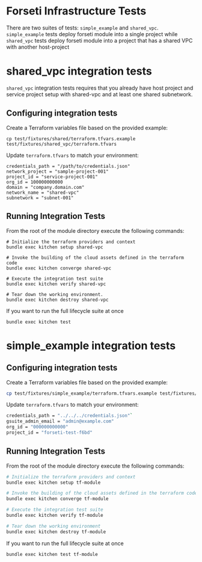 # Forseti Infrastructure Tests
There are two suites of tests: `simple_example` and `shared_vpc`. `simple_example` tests deploy forseti module into a
single project while `shared_vpc` tests deploy forseti module into a project that has a shared VPC with another
host-project

# shared_vpc integration tests
`shared_vpc` integration tests requires that you already have host project and service project setup with shared-vpc and
at least one shared subnetwork.

## Configuring integration tests
Create a Terraform variables file based on the provided example:

```
cp test/fixtures/shared/terraform.tfvars.example test/fixtures/shared_vpc/terraform.tfvars
```

Update `terraform.tfvars` to match your environment:

```
credentials_path = "/path/to/credentials.json"
network_project = "sample-project-001"
project_id = "service-project-001"
org_id = 100000000000
domain = "company.domain.com"
network_name = "shared-vpc"
subnetwork = "subnet-001"
```

## Running Integration Tests

From the root of the module directory execute the following commands:

```
# Initialize the terraform providers and context
bundle exec kitchen setup shared-vpc

# Invoke the building of the cloud assets defined in the terraform code
bundle exec kitchen converge shared-vpc

# Execute the integration test suite
bundle exec kitchen verify shared-vpc

# Tear down the working environment.
bundle exec kitchen destroy shared-vpc
```

If you want to run the full lifecycle suite at once

```
bundle exec kitchen test
```

# simple_example integration tests

## Configuring integration tests

Create a Terraform variables file based on the provided example:

```bash
cp test/fixtures/simple_example/terraform.tfvars.example test/fixtures/simple_example/terraform.tfvars
```

Update `terraform.tfvars` to match your environment:

```bash
credentials_path = "../../../credentials.json"`
gsuite_admin_email = "admin@example.com"
org_id = "000000000000"
project_id = "forseti-test-f6bd"
```

## Running Integration Tests

From the root of the module directory execute the following commands:

```bash
# Initialize the terraform providers and context
bundle exec kitchen setup tf-module

# Invoke the building of the cloud assets defined in the terraform code
bundle exec kitchen converge tf-module

# Execute the integration test suite
bundle exec kitchen verify tf-module

# Tear down the working environment
bundle exec kitchen destroy tf-module
```

If you want to run the full lifecycle suite at once

```bash
bundle exec kitchen test tf-module
```
